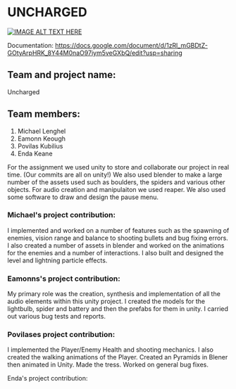 # UNCHARGED

[![IMAGE ALT TEXT HERE](http://img.youtube.com/vi/FTRWUzv95Wg/0.jpg)](http://www.youtube.com/watch?v=FTRWUzv95Wg)

Documentation: https://docs.google.com/document/d/1zRl_mGBDtZ-GOtyArpHRK_8Y44M0naO97iym5veGXbQ/edit?usp=sharing

## Team and project name: 
Uncharged
## Team members:
1. Michael Lenghel
2. Eamonn Keough
3. Povilas Kubilius
4. Enda Keane

For the assignment we used unity to store and collaborate our project in real time. (Our commits are all on unity!) We also used blender to make a large number of the assets used such as boulders, the spiders and various other objects. For audio creation and manipulaiton we used reaper. We also used some software to draw and design the pause menu.

### Michael's project contribution:
I implemented and worked on a number of features such as the spawning of enemies, vision range and balance to shooting bullets and bug fixing errors. I also created a number of assets in blender and worked on the animations for the enemies and a number of interactions. I also built and designed the level and lightning particle effects.

### Eamonns's project contribution:
My primary role was the creation, synthesis and implementation of all the audio elements within this unity project. I created the models for the lightbulb, spider and battery and then the prefabs for them in unity. I carried out various bug tests and reports. 

### Povilases project contribution:
I implemented the Player/Enemy Health and shooting mechanics. I also created the walking animations of the Player. Created an Pyramids in Blener then animated in Unity. Made the tress. Worked on general bug fixes. 

Enda's project contribution:
